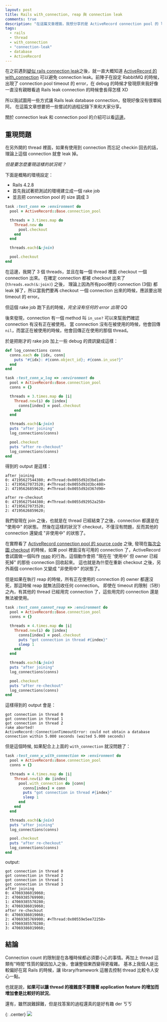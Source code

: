 ```yaml
---
layout: post
title: Rails with_connection, reap 與 connection leak
comments: true
description: "在這篇文章裡面，我想分享的是 ActiveRecord connection pool 的 leak 和 reap 的故事"
tags:
  - rails
  - thread
  - with_connection
  - "connection-leak"
  - database
  - ActiveRecord
---
```


在之前遇到[疑似 rails connection leak](/20160917/rails-connection-leak)之後，就一直大概知道 [ActiveRecord 的 with_connection](http://api.rubyonrails.org/classes/ActiveRecord/ConnectionAdapters/ConnectionPool.html#method-i-with_connection) 可以避免 connection leak。前陣子在設定 RabbitMQ 的時候，出現了 connection pool timeout 的 error，在 debug 的時候才發現原來我好像一直沒有親眼看過 Rails leak connection 的時候會長得怎樣 XD

所以我試圖用一些方式讓 Rails leak database connection，發現好像沒有很單純阿。
在這篇文章想要把一些嘗試的過程記錄下來和大家分享。

關於 connection leak 和 connection pool 的介紹可以看[這邊](/20160917/rails-connection-leak#hello-connection-leak)。


## 重現問題

在另外開的 thread 裡面，如果有使用到 connection 而忘記 checkin 回去的話，理論上這個 connection 就會 leak 掉。

*但是要怎麼重現這樣的狀況呢？*

下面是概略的環境設定：

- Rails 4.2.8
- 首先我試著把測試的環境建立成一個 rake job
- 並且把 connection pool 的 size 調成 3


```ruby
task :test_conn => :environment do
  pool = ActiveRecord::Base.connection_pool

  threads = 3.times.map do
    Thread.new do
      pool.checkout
    end
  end

  threads.each(&:join)

  pool.checkout
end
```

在這邊，我開了 3 個 threads，並且在每一個 thread 裡面 checkout 一個 connection 出來。
在確定 connection 都被 checkout 出來了 (`threads.each(&:join)`) 之後，
理論上因為所有pool裡的 connection (3個) 都 leak 掉了，所以當我們要再 checkout 一個 connection 出來的時候，應該要出現 timeout 的 error。

但這個 rake job 跑下去的時候，*完全沒有任何的 error 出現 QQ*

後來發現，connection 有一個 method 叫 `in_use?` 可以來幫我們確認 connection 有沒有正在被使用。
當 connection 沒有在被使用的時候，他會回傳 `nil`，而當正在被使用的時候，他會回傳正在使用的那個 thread。

於是把剛才的 rake job 加上一些 debug 的資訊變成這樣：

```ruby
def log_connections conns
  conns.each do |idx, conn|
    puts "#{idx}: #{conn.object_id}; #{conn.in_use?}"
  end
end

task :test_conn_w_log => :environment do
  pool = ActiveRecord::Base.connection_pool
  conns = {}

  threads = 3.times.map do |i|
    Thread.new(i) do |index|
      conns[index] = pool.checkout
    end
  end

  threads.each(&:join)
  puts "after joining"
  log_connections(conns)

  pool.checkout
  puts "after re-checkout"
  log_connections(conns)
end
```

得到的 output 是這樣：

```
after joining
0: 47195627544380; #<Thread:0x0055d92d3bd1a0>
1: 47195627073520; #<Thread:0x0055d92d3bc408>
2: 47195626859620; #<Thread:0x0055d92d367d90>

after re-checkout
0: 47195627544380; #<Thread:0x0055d92952a258>
1: 47195627073520;
2: 47195626859620;
```

我們發現在 join 之後，也就是在 thread 已經結束了之後，connection 都還是在 "使用中" 的狀態。
然後在這樣的狀況下 checkout，不僅沒有問題，反而其他的 connection 還變成 "非使用中" 的狀態了。

在實際看了 [ActiveRecord connection pool 的 source code](https://github.com/rails/rails/blob/v4.2.8/activerecord/lib/active_record/connection_adapters/abstract/connection_pool.rb) 之後, 發現在[每次企圖 checkout](https://github.com/rails/rails/blob/v4.2.8/activerecord/lib/active_record/connection_adapters/abstract/connection_pool.rb#L418-L427) 的時候，如果 pool 裡面沒有可用的 connection 了，ActiveRecord 會試圖做一個叫作 [reap](https://github.com/rails/rails/blob/v4.2.8/activerecord/lib/active_record/connection_adapters/abstract/connection_pool.rb#L390-L407) 的行為，這個動作會把 "現在在 '使用中' 但 owner 已經死掉" 的那些 connection 回收起來。
這也就是為什麼在重新 checkout 之後，另外兩個 connection 又變成 "非使用中" 的狀態了。

但是如果在執行 reap 的時候，所有正在使用的 connection 的 owner 都還沒死，那這時候 reap 就無法回收任何 connection。
即使在 timeout 的限制（5秒）之內，有其他的 thread 已經用完 connection 了，這些用完的 connection 還是無法被使用。

```ruby
task :test_conn_cannot_reap => :environment do
  pool = ActiveRecord::Base.connection_pool
  conns = {}

  threads = 4.times.map do |i|
    Thread.new(i) do |index|
      conns[index] = pool.checkout
      puts "got connection in thread #{index}"
      sleep 1
    end
  end

  threads.each(&:join)
  puts "after joining"
  log_connections(conns)

  pool.checkout
  puts "after re-checkout"
  log_connections(conns)
end
```

這樣得到的 output 會是：

```
got connection in thread 0
got connection in thread 1
got connection in thread 2
rake aborted!
ActiveRecord::ConnectionTimeoutError: could not obtain a database connection within 5.000 seconds (waited 5.000 seconds)
```


但是這個時候, 如果配合上上面的 `with_connection` 就沒問題了：

```ruby
task :test_conn_w_with_connection => :environment do
  pool = ActiveRecord::Base.connection_pool
  conns = {}

  threads = 4.times.map do |i|
    Thread.new(i) do |index|
      pool.with_connection do |conn|
        conns[index] = conn
        puts "got connection in thread #{index}"
        sleep 1
      end
    end
  end

  threads.each(&:join)
  puts "after joining"
  log_connections(conns)

  pool.checkout
  puts "after re-checkout"
  log_connections(conns)
end
```

output:

```
got connection in thread 0
got connection in thread 2
got connection in thread 1
got connection in thread 3
after joining
0: 47069386019060;
2: 47069385769900;
1: 47069385570280;
3: 47069386019060;
after re-checkout
0: 47069386019060;
2: 47069385769900; #<Thread:0x00559e5ee72258>
1: 47069385570280;
3: 47069386019060;
```


## 結論

Connection count 的限制是在各種時候都必須要小心的事情。再加上 thread 這類有"時間"性質的變因加入之後，會讓整個東西變得更複雜。
基本上我個人是比較偏好在寫 Rails 的時候，讓 library/framework 這層去控制 thread 比較令人安心一點。

也就是說，**如果可以讓 thread 的複雜度不要隨著 application feature 的增加而增加會是比較好的狀況**。

還有，雖然說難歸難，但是找答案的過程還真的是好有趣 der ㄎㄎ

{: .center}
![](https://media.giphy.com/media/3o7TKDMPKsakcn9NU4/giphy.gif)
